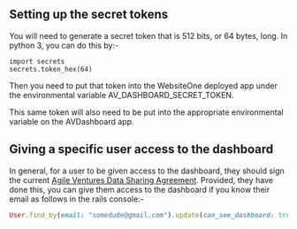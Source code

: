 ## Setting up the secret tokens
You will need to generate a secret token that is 512 bits, or 64 bytes, long.  In python 3, you can do this by:-

```python3
import secrets
secrets.token_hex(64)
```

Then you need to put that token into the WebsiteOne deployed app under the environmental variable AV_DASHBOARD_SECRET_TOKEN.

This same token will also need to be put into the appropriate environmental variable on the AVDashboard app.

## Giving a specific user access to the dashboard

In general, for a user to be given access to the dashboard, they should sign the current [Agile Ventures Data Sharing Agreement](http://bit.ly/AV-confidentiality).  Provided, they have done this, you can give them access to the dashboard if you know their email as follows in the rails console:-

```rb
User.find_by(email: "somedude@gmail.com").update(can_see_dashboard: true)
```
